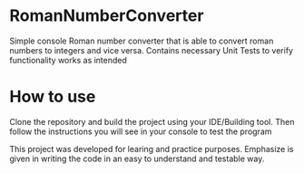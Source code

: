 # RomanNumberConverter
Simple console Roman number converter that is able to convert roman numbers to integers and vice versa. Contains necessary Unit Tests to verify functionality works as intended

# How to use
Clone the repository and build the project using your IDE/Building tool. Then follow the instructions you will see in your console to test the program

This project was developed for learing and practice purposes. Emphasize is given in writing the code in an easy to understand and testable way.
